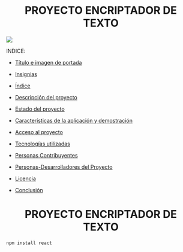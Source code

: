 <h1 align="center">PROYECTO ENCRIPTADOR DE TEXTO</h1>
  <p align="left">
    <img src="https://img.shields.io/badge/STATUS-FINALIZADO-green">
  </p>
  
INDICE:

* [Título e imagen de portada](#Título-e-imagen-de-portada)

* [Insignias](#insignias)

* [Índice](#índice)

* [Descripción del proyecto](#descripción-del-proyecto)

* [Estado del proyecto](#Estado-del-proyecto)

* [Características de la aplicación y demostración](#Características-de-la-aplicación-y-demostración)

* [Acceso al proyecto](#acceso-proyecto)

* [Tecnologías utilizadas](#tecnologías-utilizadas)

* [Personas Contribuyentes](#personas-contribuyentes)

* [Personas-Desarrolladores del Proyecto](#personas-desarrolladores)

* [Licencia](#licencia)
  
* [Conclusión](#conclusión)

<h1 align="center">PROYECTO ENCRIPTADOR DE TEXTO</h1>



```npm install react```


